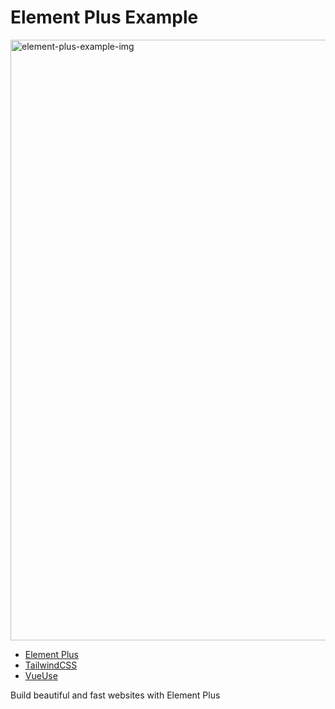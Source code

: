 # Element Plus Example

<img width="961" alt="element-plus-example-img" src="https://user-images.githubusercontent.com/27342882/212274703-1b74ec2e-60b7-4c7d-875f-b6ca6a628cdf.png">

- [Element Plus](https://element-plus.org/en-US/)
- [TailwindCSS](https://tailwindcss.com/)
- [VueUse](https://vueuse.org/)

Build beautiful and fast websites with Element Plus
